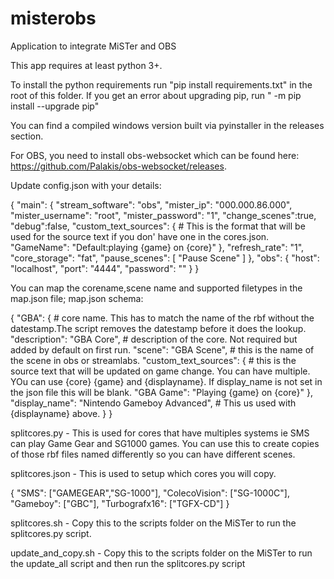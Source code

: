 # misterobs
Application to integrate MiSTer and OBS

This app requires at least python 3+.

To install the python requirements run "pip install requirements.txt" in the root of this folder.
If you get an error about upgrading pip, run " -m pip install --upgrade pip"

You can find a compiled windows version built via pyinstaller in the releases section.

For OBS, you need to install obs-websocket which can be found here: https://github.com/Palakis/obs-websocket/releases.

Update config.json with your details:

{
    "main": {
        "stream_software": "obs",
        "mister_ip": "000.000.86.000",
        "mister_username": "root",
        "mister_password": "1",
        "change_scenes":true, 
        "debug":false,
        "custom_text_sources": { # This is the format that will be used for the source text if you don' have one in the cores.json.
            "GameName": "Default:playing {game} on {core}"
        },
        "refresh_rate": "1",
        "core_storage": "fat",
        "pause_scenes": [
            "Pause Scene"
        ]
    },
    "obs": {
        "host": "localhost",
        "port": "4444",
        "password": ""
    }
}

You can map the corename,scene name and supported filetypes in the map.json file;
map.json schema:

{
    "GBA": { # core name. This has to match the name of the rbf without the datestamp.The script removes the datestamp before it does the lookup. 
        "description": "GBA Core", # description of the core. Not required but added by default on first run.
        "scene": "GBA Scene", # this is the name of the scene in obs or streamlabs.
        "custom_text_sources": { # this is the source text that will be updated on game change. You can have multiple. YOu can use {core} {game} and {displayname}.
                                    If display_name is not set in the json file this will be blank.
            "GBA Game": "Playing {game} on {core}"
        },
        "display_name": "Nintendo Gameboy Advanced", # This us used with {displayname} above.
    }
}

splitcores.py - This is used for cores that have multiples systems ie SMS can play Game Gear and SG1000 games. You can use this to create copies of those rbf files named differently so you can have different scenes.

splitcores.json - This is used to setup which cores you will copy.

{
    "SMS": ["GAMEGEAR","SG-1000"],
	"ColecoVision": ["SG-1000C"],
	"Gameboy": ["GBC"],
	"Turbografx16": ["TGFX-CD"]
}

splitcores.sh - Copy this to the scripts folder on the MiSTer to run the splitcores.py script.

update_and_copy.sh - Copy this to the scripts folder on the MiSTer to run the update_all script and then run the splitcores.py script
